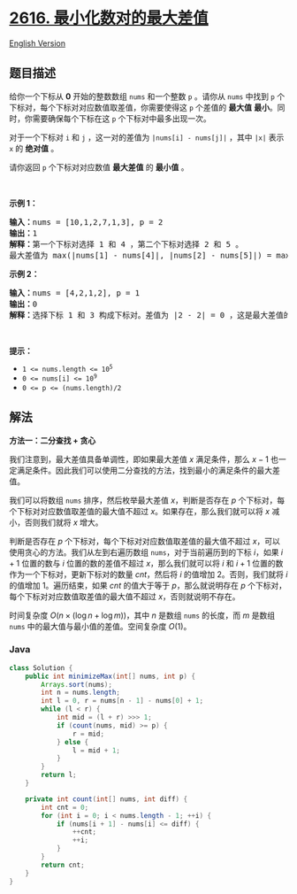 # [2616. 最小化数对的最大差值](https://leetcode.cn/problems/minimize-the-maximum-difference-of-pairs)

[English Version](/solution/2600-2699/2616.Minimize%20the%20Maximum%20Difference%20of%20Pairs/README_EN.md)

## 题目描述

<p>给你一个下标从 <strong>0</strong>&nbsp;开始的整数数组&nbsp;<code>nums</code>&nbsp;和一个整数&nbsp;<code>p</code>&nbsp;。请你从&nbsp;<code>nums</code>&nbsp;中找到&nbsp;<code>p</code> 个下标对，每个下标对对应数值取差值，你需要使得这 <code>p</code> 个差值的&nbsp;<strong>最大值</strong>&nbsp;<strong>最小</strong>。同时，你需要确保每个下标在这&nbsp;<code>p</code>&nbsp;个下标对中最多出现一次。</p>

<p>对于一个下标对&nbsp;<code>i</code>&nbsp;和&nbsp;<code>j</code>&nbsp;，这一对的差值为&nbsp;<code>|nums[i] - nums[j]|</code>&nbsp;，其中&nbsp;<code>|x|</code>&nbsp;表示 <code>x</code>&nbsp;的 <strong>绝对值</strong>&nbsp;。</p>

<p>请你返回 <code>p</code>&nbsp;个下标对对应数值 <strong>最大差值</strong>&nbsp;的 <strong>最小值</strong>&nbsp;。</p>

<p>&nbsp;</p>

<p><strong>示例 1：</strong></p>

<pre>
<b>输入：</b>nums = [10,1,2,7,1,3], p = 2
<b>输出：</b>1
<b>解释：</b>第一个下标对选择 1 和 4 ，第二个下标对选择 2 和 5 。
最大差值为 max(|nums[1] - nums[4]|, |nums[2] - nums[5]|) = max(0, 1) = 1 。所以我们返回 1 。
</pre>

<p><strong>示例 2：</strong></p>

<pre>
<b>输入：</b>nums = [4,2,1,2], p = 1
<b>输出：</b>0
<b>解释：</b>选择下标 1 和 3 构成下标对。差值为 |2 - 2| = 0 ，这是最大差值的最小值。
</pre>

<p>&nbsp;</p>

<p><strong>提示：</strong></p>

<ul>
	<li><code>1 &lt;= nums.length &lt;= 10<sup>5</sup></code></li>
	<li><code>0 &lt;= nums[i] &lt;= 10<sup>9</sup></code></li>
	<li><code>0 &lt;= p &lt;= (nums.length)/2</code></li>
</ul>

## 解法

**方法一：二分查找 + 贪心**

我们注意到，最大差值具备单调性，即如果最大差值 $x$ 满足条件，那么 $x-1$ 也一定满足条件。因此我们可以使用二分查找的方法，找到最小的满足条件的最大差值。

我们可以将数组 `nums` 排序，然后枚举最大差值 $x$，判断是否存在 $p$ 个下标对，每个下标对对应数值取差值的最大值不超过 $x$。如果存在，那么我们就可以将 $x$ 减小，否则我们就将 $x$ 增大。

判断是否存在 $p$ 个下标对，每个下标对对应数值取差值的最大值不超过 $x$，可以使用贪心的方法。我们从左到右遍历数组 `nums`，对于当前遍历到的下标 $i$，如果 $i+1$ 位置的数与 $i$ 位置的数的差值不超过 $x$，那么我们就可以将 $i$ 和 $i+1$ 位置的数作为一个下标对，更新下标对的数量 $cnt$，然后将 $i$ 的值增加 $2$。否则，我们就将 $i$ 的值增加 $1$。遍历结束，如果 $cnt$ 的值大于等于 $p$，那么就说明存在 $p$ 个下标对，每个下标对对应数值取差值的最大值不超过 $x$，否则就说明不存在。

时间复杂度 $O(n \times (\log n + \log m))$，其中 $n$ 是数组 `nums` 的长度，而 $m$ 是数组 `nums` 中的最大值与最小值的差值。空间复杂度 $O(1)$。

### **Java**

```java
class Solution {
    public int minimizeMax(int[] nums, int p) {
        Arrays.sort(nums);
        int n = nums.length;
        int l = 0, r = nums[n - 1] - nums[0] + 1;
        while (l < r) {
            int mid = (l + r) >>> 1;
            if (count(nums, mid) >= p) {
                r = mid;
            } else {
                l = mid + 1;
            }
        }
        return l;
    }

    private int count(int[] nums, int diff) {
        int cnt = 0;
        for (int i = 0; i < nums.length - 1; ++i) {
            if (nums[i + 1] - nums[i] <= diff) {
                ++cnt;
                ++i;
            }
        }
        return cnt;
    }
}
```

